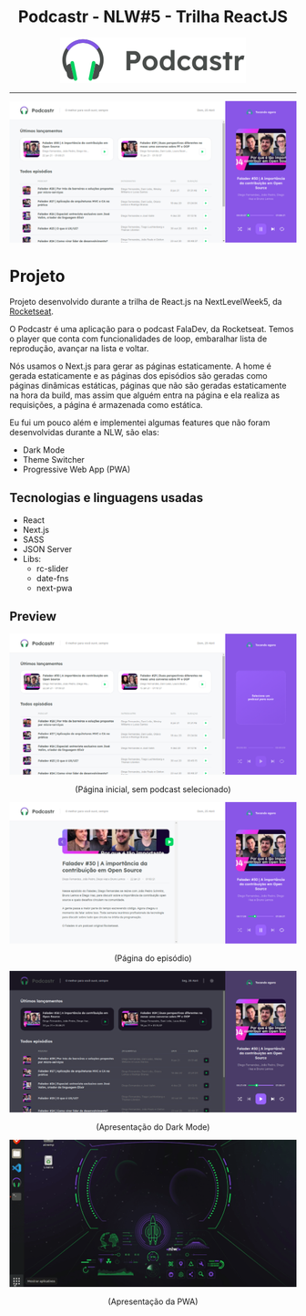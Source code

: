 <div align="center">
    <h1> Podcastr - NLW#5 - Trilha ReactJS</h1>
    <img src="public/logo.svg" alt="Logo"> <hr>
    <img src="assets/preview-2.png" alt="Tela principal, sem podcast tocando">
</div>

# Projeto

Projeto desenvolvido durante a trilha de React.js na NextLevelWeek5, da [Rocketseat](https://rocketseat.com.br/).

O Podcastr é uma aplicação para o podcast FalaDev, da Rocketseat. Temos o player que conta com funcionalidades de loop, embaralhar lista de reprodução, avançar na lista e voltar.

Nós usamos o Next.js para gerar as páginas estaticamente. A home é gerada estaticamente e as páginas dos episódios são geradas como páginas dinâmicas estáticas, páginas que não são geradas estaticamente na hora da build, mas assim que alguém entra na página e ela realiza as requisições, a página é armazenada como estática.

Eu fui um pouco além e implementei algumas features que não foram desenvolvidas durante a NLW, são elas:

- Dark Mode
- Theme Switcher
- Progressive Web App (PWA)


## Tecnologias e linguagens usadas

- React
- Next.js
- SASS
- JSON Server
- Libs:
  - rc-slider
  - date-fns
  - next-pwa

## Preview

<div align="center">
    <img src="assets/preview-1.png" alt="Tela principal, sem podcast tocando">
    <p>(Página inicial, sem podcast selecionado)</p>
    <img src="assets/preview-3.png" alt="Tela principal, sem podcast tocando">
    <p>(Página do episódio)</p>
    <img src='assets/preview-4.png' alt='Tela principal com DarkMode'>
    <p>(Apresentação do Dark Mode)</p>
    <img src='assets/pwa-preview.gif' alt='Apresentação da PWA'>
    <p>(Apresentação da PWA)</p>
</div>

